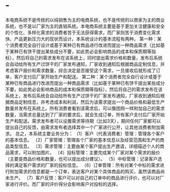 # -
本电商系统不是传统的以纯销售为主的电商系统，也不是传统的以商家为主的商业系统，也不是以厂家为主的直销系统。本电商系统主要是基于更加关注健康和安全的个性化、多样化需求的消费者苦于无法获得需求，而厂家则苦于消费变化需求快、产品更新压力大的现状而设计。本系统设计的基本流程有两种。 第一种：某个消费者完全自行设计或基于某种已有商品进行改进而提出一种商品需求（比如基于某种已有饼干提出某些成分不要，如此势必会影响商品的成本和保质期等指标），然后将自己的需求发布在该系统上，同时提出需求价格和数量，发布后系统会自动给所有生产过饼干的厂家发布通知，厂家收到通知后根据商品定制信息，并考虑客户报价和需求数量，综合决定是否接受这个需求，一旦接收后就形成了订单，客户支付后厂家开始生产和配送。 第二种：某个消费者完全自行设计或基于某种已有商品进行改进而提出一种商品需求（比如基于某种已有饼干提出某些成分不要，如此势必会影响商品的成本和保质期等指标），然后将自己的需求发布在该系统上，发布后系统会自动给所有生产过饼干的厂家发布通知，厂家收到通知后根据商品定制信息，并考虑成本和利润，然后为该需求提出一个商品价格和最低生产数量并发布在系统上。所有消费者看到该需求后，可以像团购一样附加自己的需求数量，当需求总量达到了厂家的要求后，就会生成订单，所有客户支付后厂家开始生产和配送。需求发布者可以设置需求等待期（比如3天），期间任何厂家都可以提出自己的反馈，由需求发布者选择其中一个厂家进行公开，让其他消费者附加需求。 总之，本系统主要业务分为： （1）客户（代表消费者）管理：管理各个客户的基本信息。 （2）厂家管理：管理各个厂家的基本信息以及经营范围和生产的商品类型信息。 （3）需求管理：主要由某个客户提出生产邀请，详细描述个人的商品需求，可以附加图片。 （4）投标管理：主要完成某个厂家对某个需求的报价（主要是商品价格和数量，也可以提出成分建议）。 （5）中标管理：记录客户选择的满足客户需求的厂家的投标信息。 （6）订单管理：所有对某个中标的需求进行附加需求的信息都是一个订单，表达客户对某个具体商品的购买，虽然该商品尚未生产。 （7）客户反馈：客户可以对自己的订单中的商品进行评价，也可以对厂家进行评价。而厂家的评价得分会影响客户对投标的选择。
